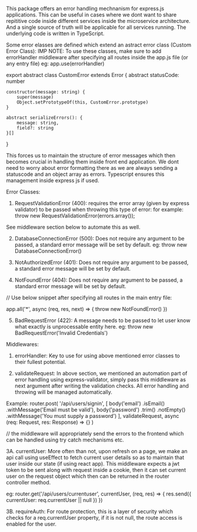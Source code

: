 This package offers an error handling mechnanism for express.js applications. This can be useful in cases where we dont want to share repititive code inside different services inside the microservice architecture. And a single source of truth will be applicable for all services running. The underlying code is written in TypeScript.

Some error elasses are defined which extend an astract error class (Custom Error Class):
IMP NOTE: To use these classes, make sure to add errorHandler middleware after specifying all routes inside the app.js file (or any entry file) 
eg: app.use(errorHandler)

export abstract class CustomError extends Error {
    abstract statusCode: number

    constructor(message: string) {
        super(message)
        Object.setPrototypeOf(this, CustomError.prototype)
    }

    abstract serializeErrors(): {
        message: string,
        field?: string
    }[]
}

This forces us to maintain the structure of error messages which then becomes crucial in handling them inside front end application. We dont need to worry about error formatting there as we are always sending a statuscode and an object array as errors. Typescript ensures this management inside express js if used.

Error Classes: 

1. RequestValidationError (400): requires the error array (given by express validator) to be passed when throwing this type of error: for example: 
throw new RequestValidationError(errors.array());

See middleware section below to automate this as well.


2. DatabaseConnectionError (500): Does not require any argument to be passed, a standard error message will be set by default.
eg: throw new DatabaseConnectionError()


3. NotAuthorizedError (401): Does not require any argument to be passed, a standard error message will be set by default.


4. NotFoundError (404): Does not require any argument to be passed, a standard error message will be set by default.

// Use below snippet after specifying all routes in the main entry file:

app.all('*', async (req, res, next) => {
    throw new NotFoundError()
})


5. BadRequestError (422): A message needs to be passed to let user know what exactly is unprocessable entity here.
eg: throw new BadRequestError('Invalid Credentials')


Middlewares:
1. errorHandler: Key to use for using above mentioned error classes to their fullest potential.

2. validateRequest:
In above section, we mentioned an automation part of error handling using express-validator, simply pass this middleware as next argument after writing the validation checks. All error handling and throwing will be managed automatically.

Example:
router.post(
    '/api/users/signin',
    [
        body('email')
            .isEmail()
            .withMessage('Email must be valid'),
        body('password')
            .trim()
            .notEmpty()
            .withMessage('You must supply a password')
    ],
    validateRequest,
    async (req: Request, res: Response) => {}
)

// the middleware will appropriately send the errors to the frontend which can be handled using try catch mechanisms etc.

3A. currentUser:
More often than not, upon refresh on a page, we make an api call using useEffect to fetch current user details so as to maintain that user inside our state (if using react app). This middleware expects a jwt token to be sent along with request inside a cookie, then it can set current user on the request object which then can be returned in the router controller method.

eg:
router.get('/api/users/currentuser', currentUser, (req, res) => {
    res.send({ currentUser: req.currentUser || null })
})

3B. requireAuth:
For route protection, this is a layer of security which checks for a req.currentUser property, if it is not null, the route access is enabled for the user.

